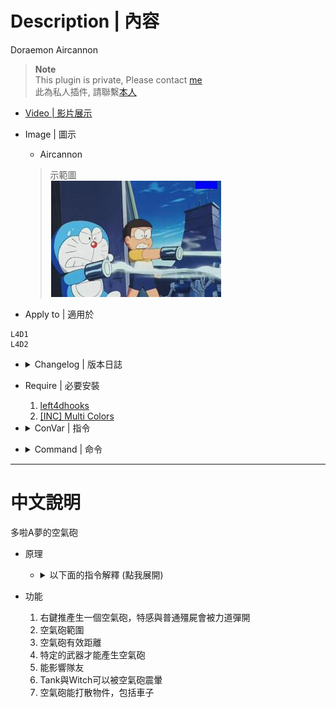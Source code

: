 # Description | 內容
Doraemon Aircannon

> __Note__ <br/>
This plugin is private, Please contact [me](https://github.com/fbef0102/Game-Private_Plugin#私人插件列表-private-plugins-list)<br/>
此為私人插件, 請聯繫[本人](https://github.com/fbef0102/Game-Private_Plugin#私人插件列表-private-plugins-list)

* [Video | 影片展示](https://youtu.be/HQgxXpngBxI)

* Image | 圖示
	* Aircannon
	> 示範圖
	<br/>![l4d_gun_blastpushback_1](image/l4d_gun_blastpushback_1.jpg)

* Apply to | 適用於
```
L4D1
L4D2
```

* <details><summary>Changelog | 版本日誌</summary>

    * v1.0
	    * Original Request by 壹梦
</details>

* Require | 必要安裝
	1. [left4dhooks](https://forums.alliedmods.net/showthread.php?t=321696)
	2. [[INC] Multi Colors](https://github.com/fbef0102/L4D1_2-Plugins/releases/tag/Multi-Colors)

* <details><summary>ConVar | 指令</summary>

    * cfg/sourcemod/l4d_gun_blastpushback.cfg
	```php
    // 0=Plugin off, 1=Plugin on.
    l4d_gun_blastpushback_allow "1"

    // Changes how message displays. (0: Disable, 1:In chat, 2: In Hint Box, 3: In center text)
    l4d_gun_blastpushback_announce_type "2"

    // How much damage the Doraemon Aircannon does when fired.
    l4d_gun_blastpushback_damage "30"

    // How much damage the Doraemon Aircannon does when fired. (friendly fire)
    l4d_gun_blastpushback_damage_ff "1"

    // Doraemon Aircannon steam particle effect time. (0=Disable)
    l4d_gun_blastpushback_effect_time "0.5"

    // Turn on the plugin in these game modes, separate by commas (no spaces). (Empty = all).
    l4d_gun_blastpushback_modes ""

    // Turn off the plugin in these game modes, separate by commas (no spaces). (Empty = none).
    l4d_gun_blastpushback_modes_off ""

    // Turn on the plugin in these game modes. 0=All, 1=Coop, 2=Survival, 4=Versus, 8=Scavenge. Add numbers together.
    l4d_gun_blastpushback_modes_tog "0"

    // When hit by the Doraemon Aircannon, push players/infected by this much force.
    l4d_gun_blastpushback_push "400"

    // How long after using the Doraemon Aircannon before it can be used again.
    l4d_gun_blastpushback_push_time "0.5"

    // Doraemon Aircannon explosion radius override.
    l4d_gun_blastpushback_radius "150"

    // How far the Doraemon Aircannon can affect entities.
    l4d_gun_blastpushback_range "800"

    // If 1, Doraemon Aircannon can affect survivors.
    l4d_gun_blastpushback_survivor "1"

    // (L4D2) Empty string to allow all. Allow these weapon IDs being used in this plugin, separate by commas (no spaces). See plugin source code for more details.
    l4d_gun_blastpushback_weapon "14,21,32,33"

    // (L4D1) Empty string to allow all. Allow these weapon IDs being used in this plugin, separate by commas (no spaces). See plugin source code for more details.
    l4d_gun_blastpushback_weapon "6,12,13"
	```
</details>

* <details><summary>Command | 命令</summary>
    None
</details>

- - - -
# 中文說明
多啦A夢的空氣砲

* 原理
    * <details><summary>以下面的指令解釋 (點我展開)</summary>

        > 效果: 拿出近戰武器，按下右鍵推產生一個空氣砲，在800公尺範圍內擊中準心指向的目標，並在目標150公尺周圍內產生影響，所有物件受到衝擊30點傷害，特感會被力道彈開、Witch會被震暈、普通殭屍會被震暈
        ```php
        // (L4D2) Empty string to allow all. Allow these weapon IDs being used in this plugin, separate by commas (no spaces). See plugin source code for more details. 
        l4d_gun_blastpushback_weapon "21"

        // How far the Doraemon Aircannon can affect entities.
        l4d_gun_blastpushback_range "800"

        // Doraemon Aircannon explosion radius override.
        l4d_gun_blastpushback_radius "150"

        // How much damage the Doraemon Aircannon does when fired.
        l4d_gun_blastpushback_damage "30"
        ```
    </details>

* 功能
    1. 右鍵推產生一個空氣砲，特感與普通殭屍會被力道彈開
    2. 空氣砲範圍
    3. 空氣砲有效距離
    3. 特定的武器才能產生空氣砲
    4. 能影響隊友
    5. Tank與Witch可以被空氣砲震暈
    6. 空氣砲能打散物件，包括車子
